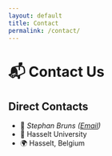 ```yaml
---
layout: default
title: Contact
permalink: /contact/
---
```


# 📬 Contact Us

<!-- Uncomment this block to use a contact form
<div class="contact-container">
  <div class="contact-form">
    <h2>Send a Message</h2>
    <form action="https://formspree.io/f/yourformid" method="POST">
      <div class="form-group">
        <input type="text" name="name" placeholder="Your name" required>
      </div>
      <div class="form-group">
        <input type="email" name="email" placeholder="Email address" required>
      </div>
      <div class="form-group">
        <textarea name="message" placeholder="Your message..." required></textarea>
      </div>
      <button type="submit">Send Message →</button>
    </form>
  </div>
</div>
-->

<div class="contact-info">
  <h2>Direct Contacts</h2>
  <ul class="compact-contact-list">
    <li>
      <span class="contact-icon">📧</span>
      <em>Stephan Bruns (<a href="#" onclick="window.location.href='mailto:' + 'stephan.bruns' + '@' + 'uhasselt.be'; return false;">Email</a>)</em>
    </li>
    <li>
      <span class="contact-icon">🏢</span>
      Hasselt University
    </li>
    <li>
      <span class="contact-icon">🌍</span>
      Hasselt, Belgium
    </li>
  </ul>
</div>
